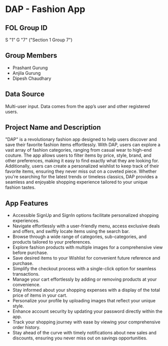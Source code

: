 # DAP - Fashion App

## FOL Group ID
S "1" G "7" ("Section 1 Group 7")

## Group Members
- Prashant Gurung
- Anjila Gurung
- Dipesh Chaudhary

## Data Source
Multi-user input. Data comes from the app’s user and other registered users.

## Project Name and Description
"DAP" is a revolutionary fashion app designed to help users discover and save their favorite fashion items effortlessly. With DAP, users can explore a vast array of fashion categories, ranging from casual wear to high-end couture. The app allows users to filter items by price, style, brand, and other preferences, making it easy to find exactly what they are looking for. Additionally, users can create a personalized wishlist to keep track of their favorite items, ensuring they never miss out on a coveted piece. Whether you're searching for the latest trends or timeless classics, DAP provides a seamless and enjoyable shopping experience tailored to your unique fashion tastes.

## App Features
- Accessible SignUp and SignIn options facilitate personalized shopping experiences.
- Navigate effortlessly with a user-friendly menu, access exclusive deals and offers, and swiftly locate items using the search bar.
- Browse through a wide range of categories, sub-categories, and products tailored to your preferences.
- Explore fashion products with multiple images for a comprehensive view before purchase.
- Save desired items to your Wishlist for convenient future reference and purchase.
- Simplify the checkout process with a single-click option for seamless transactions.
- Manage your cart effortlessly by adding or removing products at your convenience.
- Stay informed about your shopping expenses with a display of the total price of items in your cart.
- Personalize your profile by uploading images that reflect your unique style.
- Enhance account security by updating your password directly within the app.
- Track your shopping journey with ease by viewing your comprehensive order history.
- Stay ahead of the curve with timely notifications about new sales and discounts, ensuring you never miss out on savings opportunities.

